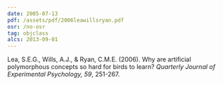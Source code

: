 ```yaml
---
date: 2005-07-13
pdf: /assets/pdf/2006leawillsryan.pdf
osr: /no-osr
tag: objclass
alcs: 2013-09-01
---
```


Lea, S.E.G., Wills, A.J., & Ryan, C.M.E. (2006). Why are artificial polymorphous concepts so hard for birds to learn? _Quarterly Journal of Experimental Psychology, 59_, 251-267.




